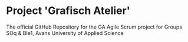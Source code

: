 # Project 'Grafisch Atelier' 
The official GitHub Repository for the GA Agile Scrum project for Groups SOq &amp; BIe1, Avans University of Applied Science
